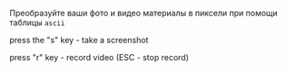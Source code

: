 Преобразуйте ваши фото и видео материалы в пиксели при помощи таблицы `ascii`

press the "s" key - take a screenshot

press "r" key - record video (ESC - stop record)

